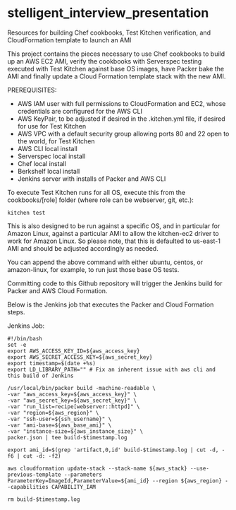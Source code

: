 # stelligent_interview_presentation
Resources for building Chef cookbooks, Test Kitchen verification, and CloudFormation template to launch an AMI

This project contains the pieces necessary to use Chef cookbooks to build up an AWS EC2 AMI, verify the cookbooks with Serverspec testing executed with Test Kitchen against base OS images, have Packer bake the AMI and finally update a Cloud Formation template stack with the new AMI.

PREREQUISITES:
- AWS IAM user with full permissions to CloudFormation and EC2, whose credentials are configured for the AWS CLI
- AWS KeyPair, to be adjusted if desired in the .kitchen.yml file, if desired for use for Test Kitchen
- AWS VPC with a default security group allowing ports 80 and 22 open to the world, for Test Kitchen
- AWS CLI local install
- Serverspec local install
- Chef local install
- Berkshelf local install
- Jenkins server with installs of Packer and AWS CLI

To execute Test Kitchen runs for all OS, execute this from the cookbooks/[role] folder (where role can be webserver, git, etc.):
```
kitchen test
```

This is also designed to be run against a specific OS, and in particular for Amazon Linux, against a particular AMI to allow the kitchen-ec2 driver to work for Amazon Linux.  So please note, that this is defaulted to us-east-1 AMI and should be adjusted accordingly as needed.

You can append the above command with either ubuntu, centos, or amazon-linux, for example, to run just those base OS tests.

Committing code to this Github repository will trigger the Jenkins build for Packer and AWS Cloud Formation.

Below is the Jenkins job that executes the Packer and Cloud Formation steps.

Jenkins Job:
```
#!/bin/bash
set -e
export AWS_ACCESS_KEY_ID=${aws_access_key}
export AWS_SECRET_ACCESS_KEY=${aws_secret_key}
export timestamp=$(date +%s)
export LD_LIBRARY_PATH="" # Fix an inherent issue with aws cli and this build of Jenkins

/usr/local/bin/packer build -machine-readable \
-var "aws_access_key=${aws_access_key}" \
-var "aws_secret_key=${aws_secret_key}" \
-var "run_list=recipe[webserver::httpd]" \
-var "region=${aws_region}" \
-var "ssh-user=${ssh_username}" \
-var "ami-base=${aws_base_ami}" \
-var "instance-size=${aws_instance_size}" \
packer.json | tee build-$timestamp.log

export ami_id=$(grep 'artifact,0,id' build-$timestamp.log | cut -d, -f6 | cut -d: -f2)

aws cloudformation update-stack --stack-name ${aws_stack} --use-previous-template --parameters ParameterKey=ImageId,ParameterValue=${ami_id} --region ${aws_region} --capabilities CAPABILITY_IAM

rm build-$timestamp.log
```

